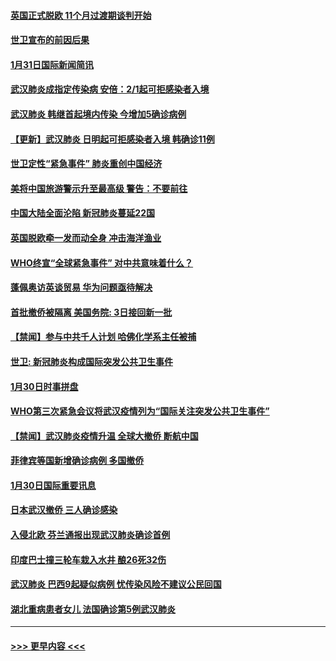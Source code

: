 #### [英国正式脱欧 11个月过渡期谈判开始](../pages/prog202/a102765740.md?t=01312344) 
#### [世卫宣布的前因后果](../pages/prog202/a102765616.md?t=01312344) 
#### [1月31日国际新闻简讯](../pages/prog202/a102765520.md?t=01312344) 
#### [武汉肺炎成指定传染病 安倍：2/1起可拒感染者入境](../pages/prog202/a102765447.md?t=01312344) 
#### [武汉肺炎 韩继首起境内传染 今增加5确诊病例](../pages/prog202/a102765417.md?t=01312344) 
#### [【更新】武汉肺炎 日明起可拒感染者入境 韩确诊11例](../pages/prog202/a102758911.md?t=01312344) 
#### [世卫定性“紧急事件” 肺炎重创中国经济](../pages/prog202/a102765298.md?t=01312344) 
#### [美将中国旅游警示升至最高级 警告：不要前往](../pages/prog202/a102765275.md?t=01312344) 
#### [中国大陆全面沦陷 新冠肺炎蔓延22国](../pages/prog202/a102765105.md?t=01312344) 
#### [英国脱欧牵一发而动全身 冲击海洋渔业](../pages/prog202/a102765090.md?t=01312344) 
#### [WHO终宣“全球紧急事件” 对中共意味着什么？](../pages/prog202/a102765086.md?t=01312344) 
#### [蓬佩奥访英谈贸易 华为问题亟待解决](../pages/prog202/a102765066.md?t=01312344) 
#### [首批撤侨被隔离 美国务院: 3日接回新一批](../pages/prog202/a102765054.md?t=01312344) 
#### [【禁闻】参与中共千人计划 哈佛化学系主任被捕](../pages/prog202/a102765020.md?t=01312344) 
#### [世卫: 新冠肺炎构成国际突发公共卫生事件](../pages/prog202/a102765015.md?t=01312344) 
#### [1月30日时事拼盘](../pages/prog202/a102764973.md?t=01312344) 
#### [WHO第三次紧急会议将武汉疫情列为“国际关注突发公共卫生事件”](../pages/prog202/a102764949.md?t=01312344) 
#### [【禁闻】武汉肺炎疫情升温 全球大撤侨 断航中国](../pages/prog202/a102764942.md?t=01312344) 
#### [菲律宾等国新增确诊病例 多国撤侨](../pages/prog202/a102764876.md?t=01312344) 
#### [1月30日国际重要讯息](../pages/prog202/a102764552.md?t=01312344) 
#### [日本武汉撤侨 三人确诊感染](../pages/prog202/a102764565.md?t=01312344) 
#### [入侵北欧 芬兰通报出现武汉肺炎确诊首例](../pages/prog202/a102764288.md?t=01312344) 
#### [印度巴士撞三轮车栽入水井 酿26死32伤](../pages/prog202/a102764270.md?t=01312344) 
#### [武汉肺炎 巴西9起疑似病例 忧传染风险不建议公民回国](../pages/prog202/a102764254.md?t=01312344) 
#### [湖北重病患者女儿 法国确诊第5例武汉肺炎](../pages/prog202/a102764228.md?t=01312344) 

----
#### [ >>> 更早内容 <<< ](../indexes/prog202-earlier.md)
